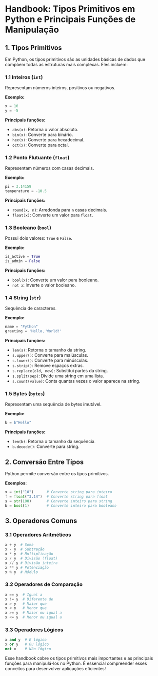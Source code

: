 # Handbook: Tipos Primitivos em Python e Principais Funções de Manipulação

## 1. Tipos Primitivos

Em Python, os tipos primitivos são as unidades básicas de dados que compõem todas as estruturas mais complexas. Eles incluem:

### 1.1 Inteiros (`int`)

Representam números inteiros, positivos ou negativos.

**Exemplo:**

```python
x = 10
y = -5
```

**Principais funções:**

- `abs(x)`: Retorna o valor absoluto.
- `bin(x)`: Converte para binário.
- `hex(x)`: Converte para hexadecimal.
- `oct(x)`: Converte para octal.

### 1.2 Ponto Flutuante (`float`)

Representam números com casas decimais.

**Exemplo:**

```python
pi = 3.14159
temperature = -10.5
```

**Principais funções:**

- `round(x, n)`: Arredonda para `n` casas decimais.
- `float(x)`: Converte um valor para `float`.

### 1.3 Booleano (`bool`)

Possui dois valores: `True` e `False`.

**Exemplo:**

```python
is_active = True
is_admin = False
```

**Principais funções:**

- `bool(x)`: Converte um valor para booleano.
- `not x`: Inverte o valor booleano.

### 1.4 String (`str`)

Sequência de caracteres.

**Exemplo:**

```python
name = "Python"
greeting = 'Hello, World!'
```

**Principais funções:**

- `len(s)`: Retorna o tamanho da string.
- `s.upper()`: Converte para maiúsculas.
- `s.lower()`: Converte para minúsculas.
- `s.strip()`: Remove espaços extras.
- `s.replace(old, new)`: Substitui partes da string.
- `s.split(sep)`: Divide uma string em uma lista.
- `s.count(value)`: Conta quantas vezes o valor aparece na string.

### 1.5 Bytes (`bytes`)

Representam uma sequência de bytes imutável.

**Exemplo:**

```python
b = b"Hello"
```

**Principais funções:**

- `len(b)`: Retorna o tamanho da sequência.
- `b.decode()`: Converte para string.

## 2. Conversão Entre Tipos

Python permite conversão entre os tipos primitivos.

**Exemplos:**

```python
x = int("10")      # Converte string para inteiro
f = float("3.14")  # Converte string para float
s = str(100)       # Converte inteiro para string
b = bool(1)        # Converte inteiro para booleano
```

## 3. Operadores Comuns

### 3.1 Operadores Aritméticos

```python
x + y  # Soma
x - y  # Subtração
x * y  # Multiplicação
x / y  # Divisão (float)
x // y # Divisão inteira
x ** y # Potenciação
x % y  # Módulo
```

### 3.2 Operadores de Comparação

```python
x == y  # Igual a
x != y  # Diferente de
x > y   # Maior que
x < y   # Menor que
x >= y  # Maior ou igual a
x <= y  # Menor ou igual a
```

### 3.3 Operadores Lógicos

```python
x and y  # E lógico
x or y   # Ou lógico
not x    # Não lógico
```

Esse handbook cobre os tipos primitivos mais importantes e as principais funções para manipulá-los no Python. É essencial compreender esses conceitos para desenvolver aplicações eficientes!

